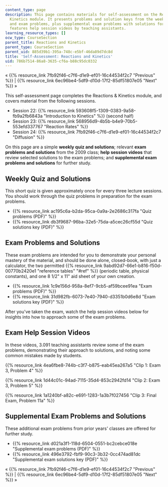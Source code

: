 ```yaml
---
content_type: page
description: This page contains materials for self-assessment on the Reactions and
  Kinetics module. It presents problems and solution keys from the weekly quizzes
  and exam problems, plus supplemental exam problems with solutions for study, and
  features help session videos by teaching assistants.
learning_resource_types: []
ocw_type: CourseSection
parent_title: Reactions and Kinetics
parent_type: CourseSection
parent_uid: 885d39b1-395a-748c-e5bf-46da89d7dc8d
title: 'Self-Assessment: Reactions and Kinetics'
uid: 786b7514-86a8-3635-cf6a-b88c95dc0332
---
```


« {{% resource_link 7fb92f46-c7f6-d1e9-ef01-16c44534f2c7 "Previous" %}} | {{% resource_link 6ec96be4-5df9-d10d-17f2-85df51807e05 "Next" %}} »

This self-assessment page completes the Reactions & Kinetics module, and covers material from the following sessions.

*   Session 22: {{% resource_link 593608f5-1309-0383-9a58-fb9a2fb6843a "Introduction to Kinetics" %}} (second half)
*   Session 23: {{% resource_link 568956d9-4b5b-b4e9-70b5-553efd337767 "Reaction Rates" %}}
*   Session 24: {{% resource_link 7fb92f46-c7f6-d1e9-ef01-16c44534f2c7 "Diffusion" %}}

On this page are a simple **weekly quiz and solutions**; relevant **exam problems and solutions** from the 2009 class; **help session videos** that review selected solutions to the exam problems; and **supplemental exam problems and solutions** for further study.

Weekly Quiz and Solutions
-------------------------

This short quiz is given approximately once for every three lecture sessions. You should work through the quiz problems in preparation for the exam problems.

*   {{% resource_link ac195c6a-b2da-95ca-0a9a-2e2686c317fa "Quiz problems (PDF)" %}}
*   {{% resource_link db3f9687-96ba-32e5-75da-a5cec26cf55d "Quiz solutions key (PDF)" %}}

Exam Problems and Solutions
---------------------------

These exam problems are intended for you to demonstrate your personal mastery of the material, and should be done alone, closed-book, with just a calculator, the two permitted {{% resource_link 9abd92d7-66e1-b816-f50d-00770b2420e1 "reference tables" "#ref" %}} (periodic table, physical constants), and one 8 1/2" x 11" aid sheet of your own creation.

*   {{% resource_link 1c9e156d-958a-8ef7-9cb5-af59bcee91ea "Exam problems (PDF)" %}}
*   {{% resource_link 31d982fb-6073-7e40-7940-d3351b0d6e8d "Exam solutions key (PDF)" %}}

After you've taken the exam, watch the help session videos below for insights into how to approach some of the exam problems.

Exam Help Session Videos
------------------------

In these videos, 3.091 teaching assistants review some of the exam problems, demonstrating their approach to solutions, and noting some common mistakes made by students.

{{% resource_link 4ea6fbe8-744b-c3f7-b875-eab45ea267a5 "Clip 1: Exam 3, Problem 4" %}}

{{% resource_link 1d44c01c-94ad-7115-35d4-853c2942fd14 "Clip 2: Exam 3, Problem 5" %}}

{{% resource_link 1a1240bf-a82c-e691-1283-1a3b7f027456 "Clip 3: Final Exam, Problem 11a" %}}

Supplemental Exam Problems and Solutions
----------------------------------------

These additional exam problems from prior years' classes are offered for further study.

*   {{% resource_link d021a3f1-118d-6504-0551-bc2cebce018e "Supplemental exam problems (PDF)" %}}
*   {{% resource_link 496e3792-fbf9-90c3-3b32-0cc474ad81dc "Supplemental exam solutions key (PDF)" %}}

« {{% resource_link 7fb92f46-c7f6-d1e9-ef01-16c44534f2c7 "Previous" %}} | {{% resource_link 6ec96be4-5df9-d10d-17f2-85df51807e05 "Next" %}} »